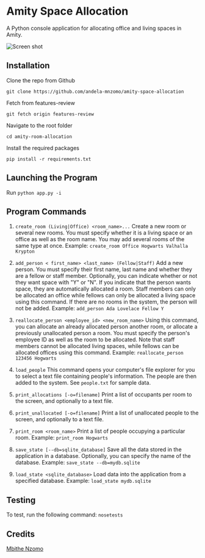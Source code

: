 # Amity Space Allocation
A Python console application for allocating office and living spaces in Amity.

![Screen shot](https://github.com/andela-mnzomo/amity-space-allocation/blob/features-review/screenshot.jpg)

## Installation
Clone the repo from Github
```
git clone https://github.com/andela-mnzomo/amity-space-allocation
```

Fetch from features-review
```
git fetch origin features-review
```

Navigate to the root folder
```
cd amity-room-allocation
```

Install the required packages
```
pip install -r requirements.txt
```

## Launching the Program
Run ```python app.py -i```

## Program Commands
1. ```create_room (Living|Office) <room_name>...```
Create a new room or several new rooms. You must specify whether it is a living space or an office as well as the room name. You may add several rooms of the same type at once. Example: ``` create_room Office Hogwarts Valhalla Krypton ```

2. ```add_person < first_name> <last_name> (Fellow|Staff)```
Add a new person. You must specify their first name, last name and whether they are a fellow or staff member. Optionally, you can indicate whether or not they want space with "Y" or "N". If you indicate that the person wants space, they are automatically allocated a room. Staff members can only be allocated an office while fellows can only be allocated a living space using this command. If there are no rooms in the system, the person will not be added. Example: ```add_person Ada Lovelace Fellow Y```

3. ```reallocate_person <employee_id> <new_room_name>```
Using this command, you can allocate an already allocated person another room, or allocate a previously unallocated person a room. You must specify the person's employee ID as well as the room to be allocated. Note that staff members cannot be allocated living spaces, while fellows can be allocated offices using this command. Example: ```reallocate_person 123456 Hogwarts```

4. ```load_people```
This command opens your computer's file explorer for you to select a text file containing people's information. The people are then added to the system. See ```people.txt``` for sample data.

5. ```print_allocations [-o=filename]```
Print a list of occupants per room to the screen, and optionally to a text file.

6. ```print_unallocated [-o=filename]```
Print a list of unallocated people to the screen, and optionally to a text file.

7. ```print_room <room_name>```
Print a list of people occupying a particular room. Example: ```print_room Hogwarts```

8. ```save_state [--db=sqlite_database]```
Save all the data stored in the application in a database. Optionally, you can specify the name of the database. Example: ```save_state --db=mydb.sqlite```

9. ```load_state <sqlite_database>```
Load data into the application from a specified database. Example: ```load_state mydb.sqlite```

## Testing
To test, run the following command: ```nosetests```

## Credits

[Mbithe Nzomo](https://github.com/andela-mnzomo)
